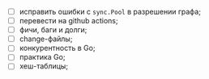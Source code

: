 - [ ] исправить ошибки с `sync.Pool` в разрешении графа;
- [ ] перевести на github actions;
- [ ] фичи, баги и долги;
- [ ] change-файлы;
- [ ] конкурентность в Go;
- [ ] практика Go;
- [ ] хеш-таблицы;